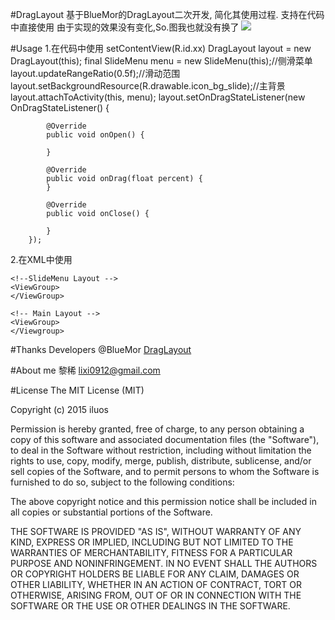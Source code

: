 #DragLayout
基于BlueMor的DragLayout二次开发, 简化其使用过程. 支持在代码中直接使用
由于实现的效果没有变化,So.图我也就没有换了
![](https://github.com/BlueMor/DragLayout/raw/master/screenshots/123.gif)

#Usage
1.在代码中使用 
  setContentView(R.id.xx)
  DragLayout layout = new DragLayout(this);
		final SlideMenu menu = new SlideMenu(this);//侧滑菜单
		layout.updateRangeRatio(0.5f);//滑动范围
		layout.setBackgroundResource(R.drawable.icon_bg_slide);//主背景
		layout.attachToActivity(this, menu);
		layout.setOnDragStateListener(new OnDragStateListener() {

			@Override
			public void onOpen() {
			
			}

			@Override
			public void onDrag(float percent) {
			}

			@Override
			public void onClose() {
			
			}
		});
2.在XML中使用
  <DragLayout>
  
    <!--SlideMenu Layout -->
    <ViewGroup>
    </ViewGroup>
    
    <!-- Main Layout -->
    <ViewGroup>
    </Viewgroup>
  </DragLayout>

#Thanks
Developers @BlueMor [DragLayout](https://github.com/BlueMor/DragLayout "原项目地址")

#About me
黎稀
lixi0912@gmail.com

#License
The MIT License (MIT)

Copyright (c) 2015 iluos

Permission is hereby granted, free of charge, to any person obtaining a copy
of this software and associated documentation files (the "Software"), to deal
in the Software without restriction, including without limitation the rights
to use, copy, modify, merge, publish, distribute, sublicense, and/or sell
copies of the Software, and to permit persons to whom the Software is
furnished to do so, subject to the following conditions:

The above copyright notice and this permission notice shall be included in all
copies or substantial portions of the Software.

THE SOFTWARE IS PROVIDED "AS IS", WITHOUT WARRANTY OF ANY KIND, EXPRESS OR
IMPLIED, INCLUDING BUT NOT LIMITED TO THE WARRANTIES OF MERCHANTABILITY,
FITNESS FOR A PARTICULAR PURPOSE AND NONINFRINGEMENT. IN NO EVENT SHALL THE
AUTHORS OR COPYRIGHT HOLDERS BE LIABLE FOR ANY CLAIM, DAMAGES OR OTHER
LIABILITY, WHETHER IN AN ACTION OF CONTRACT, TORT OR OTHERWISE, ARISING FROM,
OUT OF OR IN CONNECTION WITH THE SOFTWARE OR THE USE OR OTHER DEALINGS IN THE
SOFTWARE.
